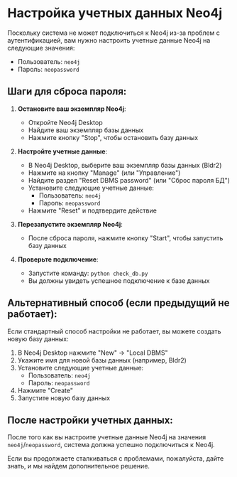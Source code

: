 # Настройка учетных данных Neo4j

Поскольку система не может подключиться к Neo4j из-за проблем с аутентификацией, вам нужно настроить учетные данные Neo4j на следующие значения:

- Пользователь: `neo4j`
- Пароль: `neopassword`

## Шаги для сброса пароля:

1. **Остановите ваш экземпляр Neo4j**:
   - Откройте Neo4j Desktop
   - Найдите ваш экземпляр базы данных
   - Нажмите кнопку "Stop", чтобы остановить базу данных

2. **Настройте учетные данные**:
   - В Neo4j Desktop, выберите ваш экземпляр базы данных (Bldr2)
   - Нажмите на кнопку "Manage" (или "Управление")
   - Найдите раздел "Reset DBMS password" (или "Сброс пароля БД")
   - Установите следующие учетные данные:
     - Пользователь: `neo4j`
     - Пароль: `neopassword`
   - Нажмите "Reset" и подтвердите действие

3. **Перезапустите экземпляр Neo4j**:
   - После сброса пароля, нажмите кнопку "Start", чтобы запустить базу данных

4. **Проверьте подключение**:
   - Запустите команду: `python check_db.py`
   - Вы должны увидеть успешное подключение к базе данных

## Альтернативный способ (если предыдущий не работает):

Если стандартный способ настройки не работает, вы можете создать новую базу данных:

1. В Neo4j Desktop нажмите "New" -> "Local DBMS"
2. Укажите имя для новой базы данных (например, Bldr2)
3. Установите следующие учетные данные:
   - Пользователь: `neo4j`
   - Пароль: `neopassword`
4. Нажмите "Create"
5. Запустите новую базу данных

## После настройки учетных данных:

После того как вы настроите учетные данные Neo4j на значения `neo4j`/`neopassword`, система должна успешно подключиться к Neo4j.

Если вы продолжаете сталкиваться с проблемами, пожалуйста, дайте знать, и мы найдем дополнительное решение.